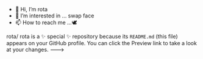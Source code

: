 - 👋 Hi, I’m rota
- 👀 I’m interested in ... swap face 
- 📫 How to reach me ...🕊️


rota/ rota is a ✨ special ✨ repository because its `README.md` (this file) appears on your GitHub profile.
You can click the Preview link to take a look at your changes.
--->
